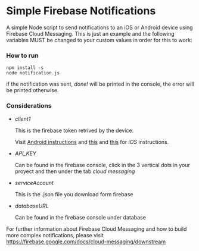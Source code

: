 # Simple Firebase Notifications
A simple Node script to send notifications to an iOS or Android device using Firebase Cloud Messaging.
This is just an example and the following variables MUST be changed to your custom values in order for this to work:


### How to run

```shell
npm install -s
node notification.js
```

if the notification was sent, _done!_ will be printed in the console, the error will be printed otherwise.

### Considerations

- *client1* 
	
    This is the firebase token retrived by the device.
	
    Visit [Android instructions](https://goo.gl/MnoHLu) and [this](https://goo.gl/IkFPsC) and [this](https://goo.gl/AVzi5g) for _iOS_ instructions.
    

- *API_KEY*
	
    Can be found in the firebase console, click in the 3 vertical dots in your proyect and then under the tab _cloud messaging_

- *serviceAccount* 
	
    This is the .json file you download form firebase

- *databaseURL* 
	
    Can be found in the firebase console under database



For further information about Firebase Cloud Messaging and how to build more complex notifications, please visit
https://firebase.google.com/docs/cloud-messaging/downstream
